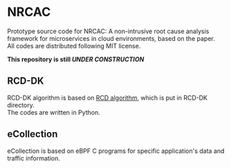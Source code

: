 # NRCAC

Prototype source code for NRCAC: A non-intrusive root cause analysis framework for microservices in cloud environments, based on the paper.  
All codes are distributed following MIT license.

**This repository is still *UNDER CONSTRUCTION***

## RCD-DK

RCD-DK algorithm is based on [RCD algorithm](https://github.com/azamikram/rcd/tree/master), which is put in RCD-DK directory.  
The codes are written in Python.

## eCollection

eCollection is based on eBPF C programs for specific application's data and traffic information.



